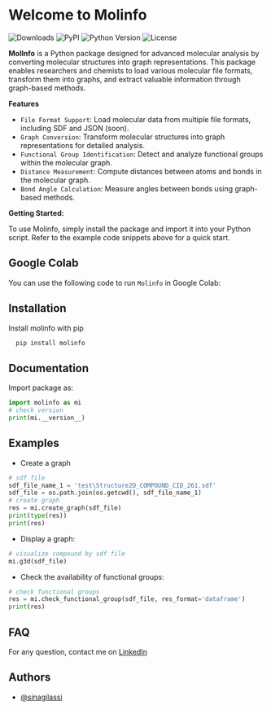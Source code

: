 # Welcome to Molinfo

![Downloads](https://img.shields.io/pypi/dm/Molinfo) ![PyPI](https://img.shields.io/pypi/v/Molinfo) ![Python Version](https://img.shields.io/pypi/pyversions/Molinfo.svg) ![License](https://img.shields.io/pypi/l/Molinfo)

**MolInfo** is a Python package designed for advanced molecular analysis by converting molecular structures into graph representations. This package enables researchers and chemists to load various molecular file formats, transform them into graphs, and extract valuable information through graph-based methods.

**Features**

* `File Format Support`: Load molecular data from multiple file formats, including SDF and JSON (soon).
* `Graph Conversion`: Transform molecular structures into graph representations for detailed analysis.
* `Functional Group Identification`: Detect and analyze functional groups within the molecular graph.
* `Distance Measurement`: Compute distances between atoms and bonds in the molecular graph.
* `Bond Angle Calculation`: Measure angles between bonds using graph-based methods.

**Getting Started:**

To use Molinfo, simply install the package and import it into your Python script. Refer to the example code snippets above for a quick start.


## Google Colab

You can use the following code to run `Molinfo` in Google Colab:



## Installation

Install molinfo with pip

```python
  pip install molinfo
```

## Documentation

Import package as:

```python
import molinfo as mi
# check version
print(mi.__version__)
```

## Examples

* Create a graph

```python
# sdf file
sdf_file_name_1 = 'test\Structure2D_COMPOUND_CID_261.sdf'
sdf_file = os.path.join(os.getcwd(), sdf_file_name_1)
# create graph
res = mi.create_graph(sdf_file)
print(type(res))
print(res)
```

* Display a graph:

```python
# visualize compound by sdf file
mi.g3d(sdf_file)
```

* Check the availability of functional groups:

```python
# check functional groups
res = mi.check_functional_group(sdf_file, res_format='dataframe')
print(res)
```

## FAQ

For any question, contact me on [LinkedIn](https://www.linkedin.com/in/sina-gilassi/) 


## Authors

- [@sinagilassi](https://www.github.com/sinagilassi)
